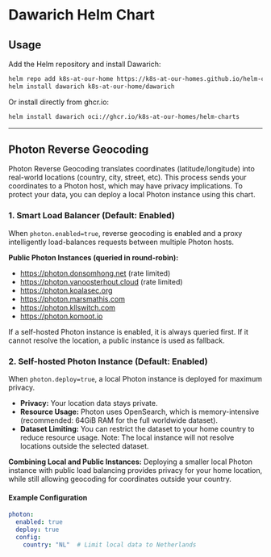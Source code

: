 
# Dawarich Helm Chart

## Usage

Add the Helm repository and install Dawarich:

```bash
helm repo add k8s-at-our-home https://k8s-at-our-homes.github.io/helm-charts/
helm install dawarich k8s-at-our-home/dawarich
```

Or install directly from ghcr.io:

```bash
helm install dawarich oci://ghcr.io/k8s-at-our-homes/helm-charts
```

---

## Photon Reverse Geocoding

Photon Reverse Geocoding translates coordinates (latitude/longitude) into real-world locations (country, city, street, etc). This process sends your coordinates to a Photon host, which may have privacy implications. To protect your data, you can deploy a local Photon instance using this chart.

### 1. Smart Load Balancer (Default: Enabled)

When `photon.enabled=true`, reverse geocoding is enabled and a proxy intelligently load-balances requests between multiple Photon hosts.

**Public Photon Instances (queried in round-robin):**

- https://photon.donsomhong.net (rate limited)
- https://photon.vanoosterhout.cloud (rate limited)
- https://photon.koalasec.org
- https://photon.marsmathis.com
- https://photon.kllswitch.com
- https://photon.komoot.io

If a self-hosted Photon instance is enabled, it is always queried first. If it cannot resolve the location, a public instance is used as fallback.

### 2. Self-hosted Photon Instance (Default: Enabled)

When `photon.deploy=true`, a local Photon instance is deployed for maximum privacy.

- **Privacy:** Your location data stays private.
- **Resource Usage:** Photon uses OpenSearch, which is memory-intensive (recommended: 64GiB RAM for the full worldwide dataset).
- **Dataset Limiting:** You can restrict the dataset to your home country to reduce resource usage. Note: The local instance will not resolve locations outside the selected dataset.

**Combining Local and Public Instances:**
Deploying a smaller local Photon instance with public load balancing provides privacy for your home location, while still allowing geocoding for coordinates outside your country.

#### Example Configuration

```yaml
photon:
  enabled: true
  deploy: true
  config:
    country: "NL"  # Limit local data to Netherlands
```
